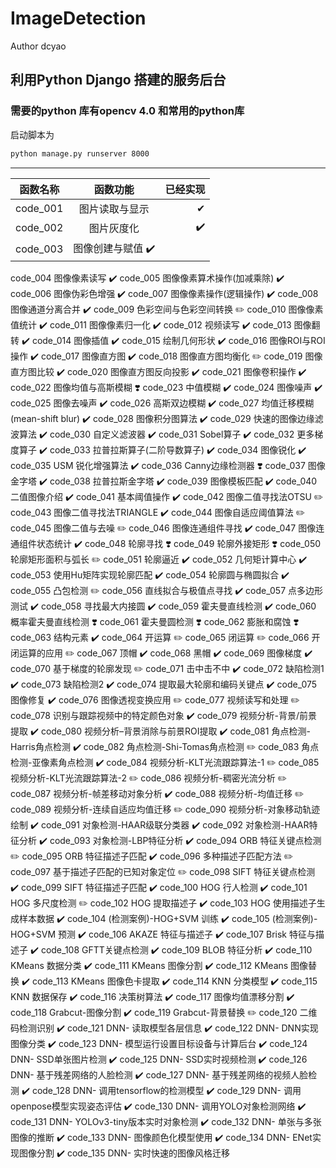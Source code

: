 # ImageDetection
Author dcyao
## 利用Python Django 搭建的服务后台
### 需要的python 库有opencv 4.0 和常用的python库 
启动脚本为
```bash
python manage.py runserver 8000 
```
---
函数名称|函数功能|已经实现
--|:--:|--:
code_001|图片读取与显示|✔
code_002|	图片灰度化	|✔️
code_003|	图像创建与赋值	✔️
code_004	图像像素读写	✔️
code_005	图像像素算术操作(加减乘除)	✔️
code_006	图像伪彩色增强	✔️
code_007	图像像素操作(逻辑操作)	✔️
code_008	图像通道分离合并	✔️
code_009	色彩空间与色彩空间转换	✏️
code_010	图像像素值统计	✔️
code_011	图像像素归一化	✔️
code_012	视频读写	✔️
code_013	图像翻转	✔️
code_014	图像插值	✔️
code_015	绘制几何形状	✔️
code_016	图像ROI与ROI操作	✔️
code_017	图像直方图	✔️
code_018	图像直方图均衡化	✏️
code_019	图像直方图比较	✔️
code_020	图像直方图反向投影	✔️
code_021	图像卷积操作	✔️
code_022	图像均值与高斯模糊	❣️
code_023	中值模糊	✔️
code_024	图像噪声	✔️
code_025	图像去噪声	✔️
code_026	高斯双边模糊	✔️
code_027	均值迁移模糊(mean-shift blur)	✔️
code_028	图像积分图算法	✔️
code_029	快速的图像边缘滤波算法	✔️
code_030	自定义滤波器	✔️
code_031	Sobel算子	✔️
code_032	更多梯度算子	✔️
code_033	拉普拉斯算子(二阶导数算子)	✔️
code_034	图像锐化	✔️
code_035	USM 锐化增强算法	✔️
code_036	Canny边缘检测器	❣️
code_037	图像金字塔	✔️
code_038	拉普拉斯金字塔	✔️
code_039	图像模板匹配	✔️
code_040	二值图像介绍	✔️
code_041	基本阈值操作	✔️
code_042	图像二值寻找法OTSU	✏️
code_043	图像二值寻找法TRIANGLE	✔️
code_044	图像自适应阈值算法	✏️
code_045	图像二值与去噪	✏️
code_046	图像连通组件寻找	✔️
code_047	图像连通组件状态统计	✔️
code_048	轮廓寻找	❣️
code_049	轮廓外接矩形	❣️
code_050	轮廓矩形面积与弧长	✏️
code_051	轮廓逼近	✔️
code_052	几何矩计算中心	✔️
code_053	使用Hu矩阵实现轮廓匹配	✔️
code_054	轮廓圆与椭圆拟合	✔️
code_055	凸包检测	✏️
code_056	直线拟合与极值点寻找	✔️
code_057	点多边形测试	✔️
code_058	寻找最大内接圆	✔️
code_059	霍夫曼直线检测	✔️
code_060	概率霍夫曼直线检测	❣️
code_061	霍夫曼圆检测	❣️
code_062	膨胀和腐蚀	❣️
code_063	结构元素	✔️
code_064	开运算	✏️
code_065	闭运算	✏️
code_066	开闭运算的应用	✏️
code_067	顶帽	✔️
code_068	黑帽	✔️
code_069	图像梯度	✔️
code_070	基于梯度的轮廓发现	✏️
code_071	击中击不中	✔️
code_072	缺陷检测1	✔️
code_073	缺陷检测2	✔️
code_074	提取最大轮廓和编码关键点	✔️
code_075	图像修复	✔️
code_076	图像透视变换应用	✏️
code_077	视频读写和处理	✏️
code_078	识别与跟踪视频中的特定颜色对象	✔️
code_079	视频分析-背景/前景 提取	✔️
code_080	视频分析–背景消除与前景ROI提取	✔️
code_081	角点检测-Harris角点检测	✔️
code_082	角点检测-Shi-Tomas角点检测	✏️
code_083	角点检测-亚像素角点检测	✔️
code_084	视频分析-KLT光流跟踪算法-1	✏️
code_085	视频分析-KLT光流跟踪算法-2	✏️
code_086	视频分析-稠密光流分析	✏️
code_087	视频分析-帧差移动对象分析	✔️
code_088	视频分析-均值迁移	✏️
code_089	视频分析-连续自适应均值迁移	✏️
code_090	视频分析-对象移动轨迹绘制	✔️
code_091	对象检测-HAAR级联分类器	✔️
code_092	对象检测-HAAR特征分析	✔️
code_093	对象检测-LBP特征分析	✔️
code_094	ORB 特征关键点检测	✏️
code_095	ORB 特征描述子匹配	✔️
code_096	多种描述子匹配方法	✏️
code_097	基于描述子匹配的已知对象定位	✏️
code_098	SIFT 特征关键点检测	✔️
code_099	SIFT 特征描述子匹配	✔️
code_100	HOG 行人检测	✔️
code_101	HOG 多尺度检测	✏️
code_102	HOG 提取描述子	✔️
code_103	HOG 使用描述子生成样本数据	✔️
code_104	(检测案例)-HOG+SVM 训练	✔️
code_105	(检测案例)-HOG+SVM 预测	✔️
code_106	AKAZE 特征与描述子	✔️
code_107	Brisk 特征与描述子	✔️
code_108	GFTT关键点检测	✔️
code_109	BLOB 特征分析	✔️
code_110	KMeans 数据分类	✔️
code_111	KMeans 图像分割	✔️
code_112	KMeans 图像替换	✔️
code_113	KMeans 图像色卡提取	✔️
code_114	KNN 分类模型	✔️
code_115	KNN 数据保存	✔️
code_116	决策树算法	✔️
code_117	图像均值漂移分割	✔️
code_118	Grabcut-图像分割	✔️
code_119	Grabcut-背景替换	✏️
code_120	二维码检测识别	✔️
code_121	DNN- 读取模型各层信息	✔️
code_122	DNN- DNN实现图像分类	✔️
code_123	DNN- 模型运行设置目标设备与计算后台	✔️
code_124	DNN- SSD单张图片检测	✔️
code_125	DNN- SSD实时视频检测	✔️
code_126	DNN- 基于残差网络的人脸检测	✔️
code_127	DNN- 基于残差网络的视频人脸检测	✔️
code_128	DNN- 调用tensorflow的检测模型	✔️
code_129	DNN- 调用openpose模型实现姿态评估	✔️
code_130	DNN- 调用YOLO对象检测网络	✔️
code_131	DNN- YOLOv3-tiny版本实时对象检测	✔️
code_132	DNN- 单张与多张图像的推断	✔️
code_133	DNN- 图像颜色化模型使用	✔️
code_134	DNN- ENet实现图像分割	✔️
code_135	DNN- 实时快速的图像风格迁移

